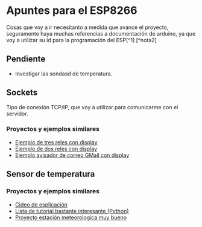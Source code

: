 # Apuntes para el ESP8266

Cosas que voy a ir necesitanto a medida que avance el proyecto, seguramente haya muchas referencias a documentación de arduino, ya que voy a utilizar su id para la programación del ESP[^1] [^nota2]

## Pendiente
-   Investigar las sondasd de temperatura.


## Sockets
Tipo de conexión TCP/IP, que voy a utilizar para comunicarme con el servidor.

### Proyectos y ejemplos similares

*	[Ejemplo de tres reles con display](http://androidcontrol.blogspot.com.es/2016/05/esp8266-wifi-control-relay.html)
*	[Ejemplo de dos reles con display](http://androidcontrol.blogspot.com.es/2016/05/esp8266-iot-thingspeak-control-relay.html)
*	[Ejemplo avisador de correo GMail con display](http://www.areresearch.net/2016/07/gmail-notifier-with-esp8266-nodemcu.html)

## Sensor de temperatura
### Proyectos y ejemplos similares
*	[Cideo de esplicación](https://www.youtube.com/watch?v=5VkOC7NxRlE&t=610s)
*	[Lista de tutorial bastante interesante (Python)](https://www.youtube.com/watch?v=zmaKHIRy4J0&list=PL1Hs_F1k2mdStrLUIj8ZdSiD9eadMqTYe)
*	[Proyecto estación meteorologica muy bueno](https://learn.adafruit.com/wifi-weather-station-with-tft-display/)
